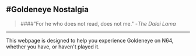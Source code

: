 #Goldeneye Nostalgia
---

>####"For he who does not read, does not me."
  -_The Dalai Lama_

---
This webpage is designed to help you experience Goldeneye on N64, whether you have, or haven't played it. 